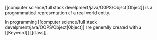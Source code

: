 [[computer science/full stack develpment/java/OOPS/Object|Object]] is a programmatical representation of a real world entity.

In programming [[computer science/full stack develpment/java/OOPS/Object|Object]] are generally created with a [[Keyword]] [[class]].